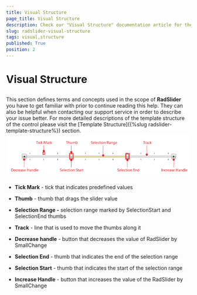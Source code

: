 ```yaml
---
title: Visual Structure
page_title: Visual Structure
description: Check our "Visual Structure" documentation article for the RadSlider WPF control.
slug: radslider-visual-structure
tags: visual,structure
published: True
position: 2
---
```


# Visual Structure



## 

This section defines terms and concepts used in the scope of __RadSlider__ you have to get familiar with prior to continue reading this help. They can also be helpful when contacting our support service in order to describe your issue better. For more detailed descriptions of the template structure of the control please visit the [Template Structure]({%slug radslider-template-structure%}) section.
![](images/radslider_visual_structure.png)

* __Tick Mark__ - tick that indicates predefined values
					

* __Thumb__ - thumb that drags the slider value
					

* __Selection Range -__ selection range marked by SelectionStart and SelectionEnd thumbs
					

* __Track__ - line that is used to move the thumbs along it
					

* __Decrease handle__ - button that decreases the value of RadSlider by SmallChange
					

* __Selection End__ - thumb that indicates the end of the selection range
					

* __Selection Start__ - thumb that indicates the start of the selection range
					

* __Increase Handle__ - button that increases the value of the RadSlider by SmallChange
					
